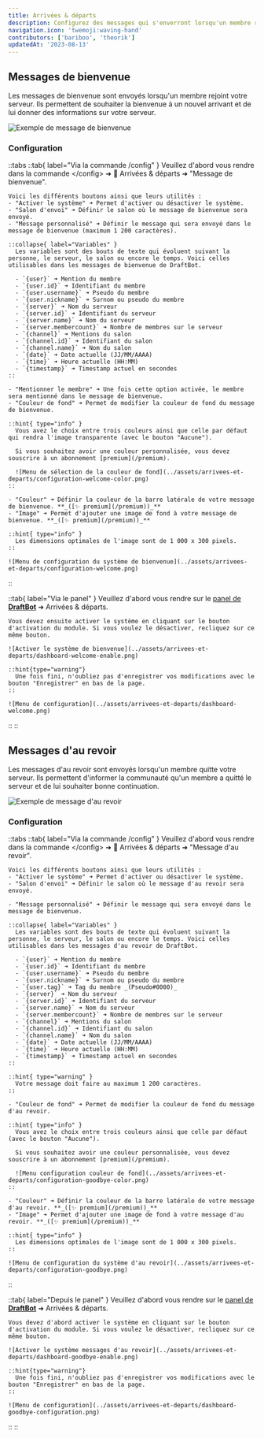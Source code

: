 ```yaml
---
title: Arrivées & départs
description: Configurez des messages qui s'enverront lorsqu'un membre rejoint ou quitte votre serveur.
navigation.icon: 'twemoji:waving-hand'
contributors: ['bariboo', 'theorik']
updatedAt: '2023-08-13'
---
```


## Messages de bienvenue

Les messages de bienvenue sont envoyés lorsqu'un membre rejoint votre serveur. Ils permettent de souhaiter la bienvenue à un nouvel arrivant et de lui donner des informations sur votre serveur.

![Exemple de message de bienvenue](../assets/arrivees-et-departs/welcome.png)

### Configuration

::tabs
  ::tab{ label="Via la commande /config" }
    Veuillez d'abord vous rendre dans la commande \</config> ➜ 👋
    Arrivées & départs ➜ "Message de bienvenue".

    Voici les différents boutons ainsi que leurs utilités :
    - "Activer le système" ➜ Permet d'activer ou désactiver le système.
    - "Salon d'envoi" ➜ Définir le salon où le message de bienvenue sera envoyé.
    - "Message personnalisé" ➜ Définir le message qui sera envoyé dans le message de bienvenue (maximum 1 200 caractères).

    ::collapse{ label="Variables" }
      Les variables sont des bouts de texte qui évoluent suivant la personne, le serveur, le salon ou encore le temps. Voici celles utilisables dans les messages de bienvenue de DraftBot.

      - `{user}` ➜ Mention du membre
      - `{user.id}` ➜ Identifiant du membre
      - `{user.username}` ➜ Pseudo du membre
      - `{user.nickname}` ➜ Surnom ou pseudo du membre
      - `{server}` ➜ Nom du serveur
      - `{server.id}` ➜ Identifiant du serveur
      - `{server.name}` ➜ Nom du serveur
      - `{server.membercount}` ➜ Nombre de membres sur le serveur
      - `{channel}` ➜ Mentions du salon
      - `{channel.id}` ➜ Identifiant du salon
      - `{channel.name}` ➜ Nom du salon
      - `{date}` ➜ Date actuelle (JJ/MM/AAAA)
      - `{time}` ➜ Heure actuelle (HH:MM)
      - `{timestamp}` ➜ Timestamp actuel en secondes
    ::

    - "Mentionner le membre" ➜ Une fois cette option activée, le membre sera mentionné dans le message de bienvenue.
    - "Couleur de fond" ➜ Permet de modifier la couleur de fond du message de bienvenue.

    ::hint{ type="info" }
      Vous avez le choix entre trois couleurs ainsi que celle par défaut qui rendra l'image transparente (avec le bouton "Aucune").

      Si vous souhaitez avoir une couleur personnalisée, vous devez souscrire à un abonnement [premium](/premium).

      ![Menu de sélection de la couleur de fond](../assets/arrivees-et-departs/configuration-welcome-color.png)
    ::

    - "Couleur" ➜ Définir la couleur de la barre latérale de votre message de bienvenue. **_([✨ premium](/premium))_**
    - "Image" ➜ Permet d'ajouter une image de fond à votre message de bienvenue. **_([✨ premium](/premium))_**

    ::hint{ type="info" }
      Les dimensions optimales de l'image sont de 1 000 x 300 pixels.
    ::

    ![Menu de configuration du système de bienvenue](../assets/arrivees-et-departs/configuration-welcome.png)
  ::

  ::tab{ label="Via le panel" }
    Veuillez d'abord vous rendre sur le [panel de **DraftBot**](/dashboard/first/welcome) ➜ Arrivées & départs.

    Vous devez ensuite activer le système en cliquant sur le bouton d'activation du module. Si vous voulez le désactiver, recliquez sur ce même bouton.

    ![Activer le système de bienvenue](../assets/arrivees-et-departs/dashboard-welcome-enable.png)

    ::hint{type="warning"}
      Une fois fini, n'oubliez pas d'enregistrer vos modifications avec le bouton "Enregistrer" en bas de la page.
    ::

    ![Menu de configuration](../assets/arrivees-et-departs/dashboard-welcome.png)
  ::
::

## Messages d'au revoir

Les messages d'au revoir sont envoyés lorsqu'un membre quitte votre serveur. Ils permettent d'informer la communauté qu'un membre a quitté le serveur et de lui souhaiter bonne continuation.

![Exemple de message d'au revoir](../assets/arrivees-et-departs/goodbye.png)

### Configuration

::tabs
  ::tab{ label="Via la commande /config" }
    Veuillez d'abord vous rendre dans la commande \</config> ➜ 👋
    Arrivées & départs ➜ "Message d'au revoir".

    Voici les différents boutons ainsi que leurs utilités :
    - "Activer le système" ➜ Permet d'activer ou désactiver le système.
    - "Salon d'envoi" ➜ Définir le salon où le message d'au revoir sera envoyé.

    - "Message personnalisé" ➜ Définir le message qui sera envoyé dans le message de bienvenue.

    ::collapse{ label="Variables" }
      Les variables sont des bouts de texte qui évoluent suivant la personne, le serveur, le salon ou encore le temps. Voici celles utilisables dans les messages d'au revoir de DraftBot.

      - `{user}` ➜ Mention du membre
      - `{user.id}` ➜ Identifiant du membre
      - `{user.username}` ➜ Pseudo du membre
      - `{user.nickname}` ➜ Surnom ou pseudo du membre
      - `{user.tag}` ➜ Tag du membre _(Pseudo#0000)_
      - `{server}` ➜ Nom du serveur
      - `{server.id}` ➜ Identifiant du serveur
      - `{server.name}` ➜ Nom du serveur
      - `{server.membercount}` ➜ Nombre de membres sur le serveur
      - `{channel}` ➜ Mentions du salon
      - `{channel.id}` ➜ Identifiant du salon
      - `{channel.name}` ➜ Nom du salon
      - `{date}` ➜ Date actuelle (JJ/MM/AAAA)
      - `{time}` ➜ Heure actuelle (HH:MM)
      - `{timestamp}` ➜ Timestamp actuel en secondes
    ::

    ::hint{ type="warning" }
      Votre message doit faire au maximum 1 200 caractères.
    ::

    - "Couleur de fond" ➜ Permet de modifier la couleur de fond du message d'au revoir.

    ::hint{ type="info" }
      Vous avez le choix entre trois couleurs ainsi que celle par défaut (avec le bouton "Aucune").

      Si vous souhaitez avoir une couleur personnalisée, vous devez souscrire à un abonnement [premium](/premium).

      ![Menu configuration couleur de fond](../assets/arrivees-et-departs/configuration-goodbye-color.png)
    ::

    - "Couleur" ➜ Définir la couleur de la barre latérale de votre message d'au revoir. **_([✨ premium](/premium))_**
    - "Image" ➜ Permet d'ajouter une image de fond à votre message d'au revoir. **_([✨ premium](/premium))_**

    ::hint{ type="info" }
      Les dimensions optimales de l'image sont de 1 000 x 300 pixels.
    ::

    ![Menu de configuration du système d'au revoir](../assets/arrivees-et-departs/configuration-goodbye.png)
  ::

  ::tab{ label="Depuis le panel" }
    Veuillez d'abord vous rendre sur le [panel de **DraftBot**](/dashboard/first/welcome) ➜ Arrivées & départs.

    Vous devez d'abord activer le système en cliquant sur le bouton d'activation du module. Si vous voulez le désactiver, recliquez sur ce même bouton.

    ![Activer le système messages d'au revoir](../assets/arrivees-et-departs/dashboard-goodbye-enable.png)

    ::hint{type="warning"}
      Une fois fini, n'oubliez pas d'enregistrer vos modifications avec le bouton "Enregistrer" en bas de la page.
    ::

    ![Menu de configuration](../assets/arrivees-et-departs/dashboard-goodbye-configuration.png)
  ::
::



